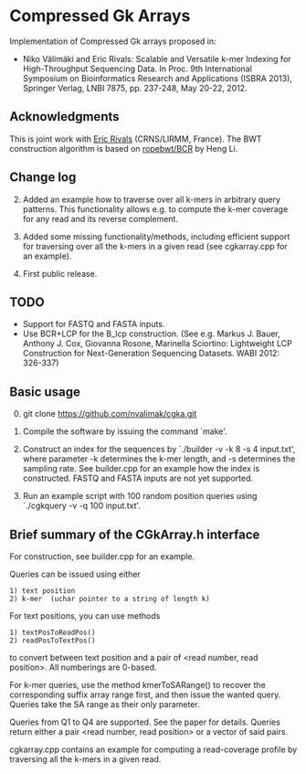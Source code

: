 Compressed Gk Arrays
====

Implementation of Compressed Gk arrays proposed in:

* Niko Välimäki and Eric Rivals: Scalable and Versatile k-mer Indexing 
for High-Throughput Sequencing Data. In Proc. 9th International
Symposium on Bioinformatics Research and Applications (ISBRA 2013),
Springer Verlag, LNBI 7875, pp. 237-248, May 20-22, 2012.


Acknowledgments
----
This is joint work with <a href="http://www.lirmm.fr/~rivals/">Eric Rivals</a> (CRNS/LIRMM, France).
The BWT construction algorithm is based on <a href="https://github.com/lh3/ropebwt">ropebwt/BCR</a> by Heng Li.

Change log
----

2) Added an example how to traverse over all k-mers in arbitrary query patterns. This functionality allows e.g. to compute the k-mer coverage for any read and its reverse complement.

1) Added some missing functionality/methods, including efficient support for traversing over all the k-mers in a given read (see cgkarray.cpp for an example).

0) First public release.


TODO
----

* Support for FASTQ and FASTA inputs.
* Use BCR+LCP for the B_lcp construction. (See e.g. Markus J. Bauer, 
    Anthony J. Cox, Giovanna Rosone, Marinella Sciortino: Lightweight LCP 
    Construction for Next-Generation Sequencing Datasets. WABI 2012: 326-337)


Basic usage
----
0) git clone https://github.com/nvalimak/cgka.git

1) Compile the software by issuing the command `make'.

2) Construct an index for the sequences by `./builder -v -k 8 -s 4 input.txt', 
   where parameter -k determines the k-mer length, and -s determines the 
   sampling rate. See builder.cpp for an example how the index is constructed.
   FASTQ and FASTA inputs are not yet supported.

3) Run an example script with 100 random position queries using
   `./cgkquery -v -q 100 input.txt'.


Brief summary of the CGkArray.h interface
----

For construction, see builder.cpp for an example.

Queries can be issued using either

    1) text position
    2) k-mer  (uchar pointer to a string of length k)

For text positions, you can use methods

    1) textPosToReadPos()
    2) readPosToTextPos()

to convert between text position and a pair of <read number, read position>. 
All numberings are 0-based.

For k-mer queries, use the method kmerToSARange() to recover the corresponding
suffix array range first, and then issue the wanted query. Queries take the SA range
as their only parameter.

Queries from Q1 to Q4 are supported. See the paper for details.
Queries return either a pair <read number, read position> or a vector of said pairs.

cgkarray.cpp contains an example for computing a read-coverage profile
by traversing all the k-mers in a given read.
